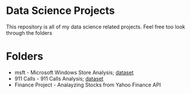 # Data Science Projects 

This repository is all of my data science related projects. Feel free too look through the folders 

# Folders 

* msft - Microsoft Windows Store Analysis; [dataset](https://www.kaggle.com/vishnuvarthanrao/windows-store)
* 911 Calls - 911 Calls Analysis; [dataset](https://www.kaggle.com/mchirico/montcoalert)
* Finance Project - Analayzing Stocks from Yahoo Finance API

